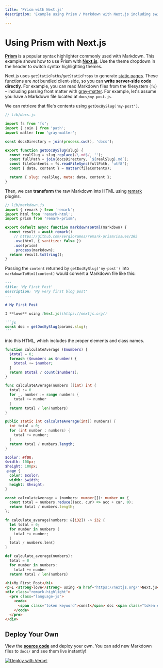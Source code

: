 ```yaml
---
title: 'Prism with Next.js'
description: 'Example using Prism / Markdown with Next.js including switching syntax highlighting themes.
'
---
```


# Using Prism with Next.js

[**Prism**](https://prismjs.com/) is a popular syntax highlighter commonly used with Markdown.
This example shows how to use Prism with [**Next.js**](https://nextjs.org/). Use the theme dropdown
in the header to switch syntax highlighting themes.

Next.js uses `getStaticPaths`/`getStaticProps` to generate [static pages](https://nextjs.org/docs/basic-features/data-fetching). These functions are _not_ bundled client-side, so you can **write server-side code directly**. For example, you can read Markdown files from the filesystem (`fs`) – including parsing front matter with [gray-matter](https://github.com/jonschlinkert/gray-matter). For example, let's assume you have a Markdown file located at `docs/my-post.js`.

We can retrieve that file's contents using `getDocBySlug('my-post')`.

```js
// lib/docs.js

import fs from 'fs';
import { join } from 'path';
import matter from 'gray-matter';

const docsDirectory = join(process.cwd(), 'docs');

export function getDocBySlug(slug) {
  const realSlug = slug.replace(/\.md$/, '');
  const fullPath = join(docsDirectory, `${realSlug}.md`);
  const fileContents = fs.readFileSync(fullPath, 'utf8');
  const { data, content } = matter(fileContents);

  return { slug: realSlug, meta: data, content };
}
```

Then, we can **transform** the raw Markdown into HTML using [remark](https://github.com/remarkjs/remark) plugins.

```js
// lib/markdown.js
import { remark } from 'remark';
import html from 'remark-html';
import prism from 'remark-prism';

export default async function markdownToHtml(markdown) {
  const result = await remark()
    // https://github.com/sergioramos/remark-prism/issues/265
    .use(html, { sanitize: false })
    .use(prism)
    .process(markdown);
  return result.toString();
}
```

Passing the `content` returned by `getDocBySlug('my-post')` into `markdownToHtml(content)`
would convert a Markdown file like this:

````markdown
---
title: 'My First Post'
description: 'My very first blog post'
---

# My First Post

I **love** using [Next.js](https://nextjs.org/)

```js
const doc = getDocBySlug(params.slug);
```
````

into this HTML, which includes the proper elements and class names.

```php
function calculateAverage ($numbers) {
  $total = 0;
  foreach ($numbers as $number) {
    $total += $number;
  }
  return $total / count($numbers);
}
```

```go
func calculateAverage(numbers []int) int {
  total := 0
  for _, number := range numbers {
    total += number
  }
  return total / len(numbers)
}
```

```java
public static int calculateAverage(int[] numbers) {
  int total = 0;
  for (int number : numbers) {
    total += number;
  }
  return total / numbers.length;
}
```

```scss
$color: #f00;
$width: 100px;
$height: 100px;
.page {
  color: $color;
  width: $width;
  height: $height;
}
```

```ts
const calculateAverage = (numbers: number[]): number => {
  const total = numbers.reduce((acc, cur) => acc + cur, 0);
  return total / numbers.length;
};
```

```rust
fn calculate_average(numbers: &[i32]) -> i32 {
  let total = 0;
  for number in numbers {
    total += number;
  }
  total / numbers.len()
}
```

```py
def calculate_average(numbers):
  total = 0
  for number in numbers:
    total += number
  return total / len(numbers)
```

```html
<h1>My First Post</h1>
<p>I <strong>love</strong> using <a href="https://nextjs.org/">Next.js</a></p>
<div class="remark-highlight">
  <pre class="language-js">
    <code>
      <span class="token keyword">const</span> doc <span class="token operator">=</span> <span class="token function">getDocBySlug</span><span class="token punctuation">(</span>params<span class="token punctuation">.</span><span class="token property-access">slug</span><span class="token punctuation">)</span><span class="token punctuation">;</span>
    </code>
  </pre>
</div>
```

## Deploy Your Own

View the [**source code**](https://github.com/leerob/nextjs-prism-markdown) and deploy your own. You can add new Markdown files to `docs/` and see them live instantly!

[![Deploy with Vercel](https://vercel.com/button)](https://vercel.com/import/git?c=1&s=https://github.com/leerob/nextjs-prism-markdown)
